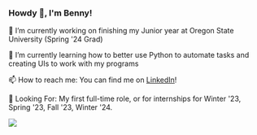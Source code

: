 ### Howdy 👋, I'm Benny!

🔭 I’m currently working on finishing my Junior year at Oregon State University (Spring '24 Grad)

🌱 I’m currently learning how to better use Python to automate tasks and creating UIs to work with my programs

📫 How to reach me: You can find me on [LinkedIn](https://www.linkedin.com/in/benjaminrifleman/)!

👀 Looking For: My first full-time role, or for internships for Winter '23, Spring '23, Fall '23, Winter '24.


![](https://media3.giphy.com/media/RiykPw9tgdOylwFgUe/giphy.gif)
